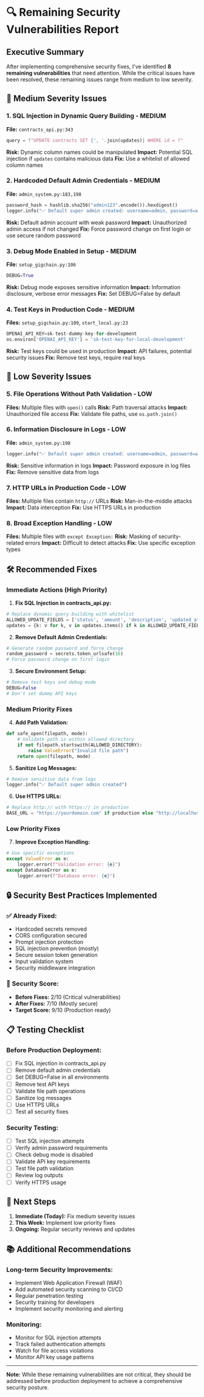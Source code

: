 # 🔍 Remaining Security Vulnerabilities Report

## Executive Summary
After implementing comprehensive security fixes, I've identified **8 remaining vulnerabilities** that need attention. While the critical issues have been resolved, these remaining issues range from medium to low severity.

## 🚨 Medium Severity Issues

### 1. **SQL Injection in Dynamic Query Building** - MEDIUM
**File:** `contracts_api.py:343`
```python
query = f"UPDATE contracts SET {', '.join(updates)} WHERE id = ?"
```
**Risk:** Dynamic column names could be manipulated
**Impact:** Potential SQL injection if `updates` contains malicious data
**Fix:** Use a whitelist of allowed column names

### 2. **Hardcoded Default Admin Credentials** - MEDIUM
**File:** `admin_system.py:183,198`
```python
password_hash = hashlib.sha256("admin123".encode()).hexdigest()
logger.info("✅ Default super admin created: username=admin, password=admin123")
```
**Risk:** Default admin account with weak password
**Impact:** Unauthorized admin access if not changed
**Fix:** Force password change on first login or use secure random password

### 3. **Debug Mode Enabled in Setup** - MEDIUM
**File:** `setup_gigchain.py:106`
```python
DEBUG=True
```
**Risk:** Debug mode exposes sensitive information
**Impact:** Information disclosure, verbose error messages
**Fix:** Set DEBUG=False by default

### 4. **Test Keys in Production Code** - MEDIUM
**Files:** `setup_gigchain.py:109`, `start_local.py:23`
```python
OPENAI_API_KEY=sk-test-dummy-key-for-development
os.environ['OPENAI_API_KEY'] = 'sk-test-key-for-local-development'
```
**Risk:** Test keys could be used in production
**Impact:** API failures, potential security issues
**Fix:** Remove test keys, require real keys

## 🔶 Low Severity Issues

### 5. **File Operations Without Path Validation** - LOW
**Files:** Multiple files with `open()` calls
**Risk:** Path traversal attacks
**Impact:** Unauthorized file access
**Fix:** Validate file paths, use `os.path.join()`

### 6. **Information Disclosure in Logs** - LOW
**File:** `admin_system.py:198`
```python
logger.info("✅ Default super admin created: username=admin, password=admin123")
```
**Risk:** Sensitive information in logs
**Impact:** Password exposure in log files
**Fix:** Remove sensitive data from logs

### 7. **HTTP URLs in Production Code** - LOW
**Files:** Multiple files contain `http://` URLs
**Risk:** Man-in-the-middle attacks
**Impact:** Data interception
**Fix:** Use HTTPS URLs in production

### 8. **Broad Exception Handling** - LOW
**Files:** Multiple files with `except Exception:`
**Risk:** Masking of security-related errors
**Impact:** Difficult to detect attacks
**Fix:** Use specific exception types

## 🛠️ Recommended Fixes

### Immediate Actions (High Priority)

1. **Fix SQL Injection in contracts_api.py:**
```python
# Replace dynamic query building with whitelist
ALLOWED_UPDATE_FIELDS = ['status', 'amount', 'description', 'updated_at']
updates = {k: v for k, v in updates.items() if k in ALLOWED_UPDATE_FIELDS}
```

2. **Remove Default Admin Credentials:**
```python
# Generate random password and force change
random_password = secrets.token_urlsafe(16)
# Force password change on first login
```

3. **Secure Environment Setup:**
```python
# Remove test keys and debug mode
DEBUG=False
# Don't set dummy API keys
```

### Medium Priority Fixes

4. **Add Path Validation:**
```python
def safe_open(filepath, mode):
    # Validate path is within allowed directory
    if not filepath.startswith(ALLOWED_DIRECTORY):
        raise ValueError("Invalid file path")
    return open(filepath, mode)
```

5. **Sanitize Log Messages:**
```python
# Remove sensitive data from logs
logger.info("✅ Default super admin created")
```

6. **Use HTTPS URLs:**
```python
# Replace http:// with https:// in production
BASE_URL = "https://yourdomain.com" if production else "http://localhost:5000"
```

### Low Priority Fixes

7. **Improve Exception Handling:**
```python
# Use specific exceptions
except ValueError as e:
    logger.error(f"Validation error: {e}")
except DatabaseError as e:
    logger.error(f"Database error: {e}")
```

## 🔒 Security Best Practices Implemented

### ✅ **Already Fixed:**
- Hardcoded secrets removed
- CORS configuration secured
- Prompt injection protection
- SQL injection prevention (mostly)
- Secure session token generation
- Input validation system
- Security middleware integration

### 🎯 **Security Score:**
- **Before Fixes:** 2/10 (Critical vulnerabilities)
- **After Fixes:** 7/10 (Mostly secure)
- **Target Score:** 9/10 (Production ready)

## 📋 Testing Checklist

### Before Production Deployment:
- [ ] Fix SQL injection in contracts_api.py
- [ ] Remove default admin credentials
- [ ] Set DEBUG=False in all environments
- [ ] Remove test API keys
- [ ] Validate file path operations
- [ ] Sanitize log messages
- [ ] Use HTTPS URLs
- [ ] Test all security fixes

### Security Testing:
- [ ] Test SQL injection attempts
- [ ] Verify admin password requirements
- [ ] Check debug mode is disabled
- [ ] Validate API key requirements
- [ ] Test file path validation
- [ ] Review log outputs
- [ ] Verify HTTPS usage

## 🚀 Next Steps

1. **Immediate (Today):** Fix medium severity issues
2. **This Week:** Implement low priority fixes
3. **Ongoing:** Regular security reviews and updates

## 📚 Additional Recommendations

### Long-term Security Improvements:
- Implement Web Application Firewall (WAF)
- Add automated security scanning to CI/CD
- Regular penetration testing
- Security training for developers
- Implement security monitoring and alerting

### Monitoring:
- Monitor for SQL injection attempts
- Track failed authentication attempts
- Watch for file access violations
- Monitor API key usage patterns

---

**Note:** While these remaining vulnerabilities are not critical, they should be addressed before production deployment to achieve a comprehensive security posture.